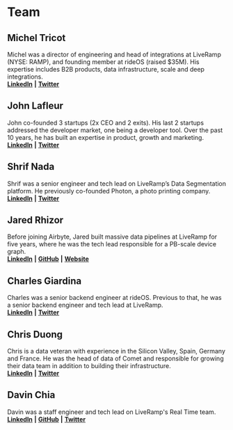 # Team

## **Michel Tricot**

Michel was a director of engineering and head of integrations at LiveRamp \(NYSE: RAMP\), and founding member at rideOS \(raised $35M\). His expertise includes B2B products, data infrastructure, scale and deep integrations.  
[**LinkedIn**](https://www.linkedin.com/in/micheltricot/) **\|** [**Twitter**](https://twitter.com/MichelTricot)

## **John Lafleur**

John co-founded 3 startups \(2x CEO and 2 exits\). His last 2 startups addressed the developer market, one being a developer tool. Over the past 10 years, he has built an expertise in product, growth and marketing.  
[**LinkedIn**](https://www.linkedin.com/in/jeanhenrilafleur/) **\|** [**Twitter**](https://twitter.com/JeanLafleur)

## **Shrif Nada**

Shrif was a senior engineer and tech lead on LiveRamp’s Data Segmentation platform. He previously co-founded Photon, a photo printing company.  
[**LinkedIn**](https://www.linkedin.com/in/shrif/) **\|** [**Twitter**](https://twitter.com/sheriffnothing)

## **Jared Rhizor**

Before joining Airbyte, Jared built massive data pipelines at LiveRamp for five years, where he was the tech lead responsible for a PB-scale device graph.  
[**LinkedIn**](https://www.linkedin.com/in/jrhizor/) **\|** [**GitHub**](https://github.com/jrhizor) **\|** [**Website**](https://jrhizor.dev)

## **Charles Giardina**

Charles was a senior backend engineer at rideOS. Previous to that, he was a senior backend engineer and tech lead at LiveRamp.  
[**LinkedIn**](https://www.linkedin.com/in/cgardens/) **\|** [**Twitter**](https://twitter.com/charlesgardens)

## **Chris Duong**

Chris is a data veteran with experience in the Silicon Valley, Spain, Germany and France. He was the head of data of Comet and responsible for growing their data team in addition to building their infrastructure.  
[**LinkedIn**](https://www.linkedin.com/in/christopheduong/) **\|** [**Twitter**](https://twitter.com/ChristopheDuong)

## **Davin Chia**

Davin was a staff engineer and tech lead on LiveRamp's Real Time team. 
[**LinkedIn**](https://www.linkedin.com/in/davin-chia/) **\|** [**GitHub**](https://github.com/davinchia) **\|** [**Twitter**](https://twitter.com/davin_chia)
